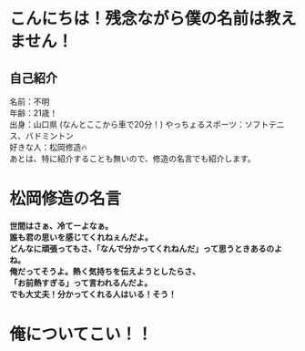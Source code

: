 # こんにちは！残念ながら僕の名前は教えません！

## 自己紹介
名前：不明  
年齢：21歳！  
出身：山口県  (なんとここから車で20分！)
やっちょるスポーツ：ソフトテニス、バドミントン  
好きな人：松岡修造🔥  
あとは、特に紹介することも無いので、修造の名言でも紹介します。
# 松岡修造の名言
**世間はさぁ、冷てーよなぁ。**  
**誰も君の思いを感じてくれねぇんだよ。**  
**どんなに頑張ってもさ、「なんで分かってくれねんだ」って思うときあるのよね。**  
**俺だってそうよ。熱く気持ちを伝えようとしたらさ、**  
**「お前熱すぎる」って言われるんだよ。**  
**でも大丈夫！分かってくれる人はいる！そう！**  
# **俺についてこい！！**  

